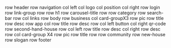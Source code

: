 row header
    row navigation
        col left
            col logo
            col position
        col right
            row login
            row link-group
    row
        row h1
        row carousel-title
    row
        row category
        row search-bar
    row
        col
            links
row body
    row business
        col card-groupX3
            row pic
            row title
            row desc
    row app
        col
            row title
            row desc
            row 
                col left
                    button
                col right
                    qr-code
    row second-hand-house
        row 
            col left
                row title
                row desc
            col right
                row desc
        row 
            col card-group X4
                row pic
                row title
                row 
    row community
    row new-house
    row slogan
row footer